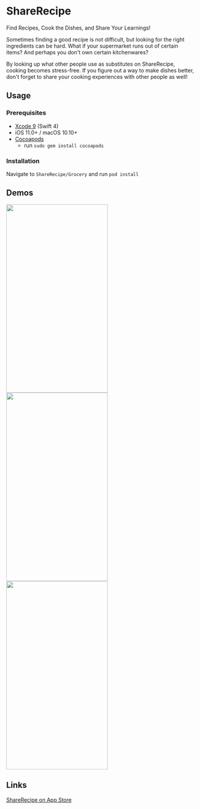 # ShareRecipe
Find Recipes, Cook the Dishes, and Share Your Learnings!

Sometimes finding a good recipe is not difficult, but looking for the right ingredients can be hard. What if your supermarket runs out of certain items? And perhaps you don't own certain kitchenwares? 

By looking up what other people use as substitutes on ShareRecipe, cooking becomes stress-free. If you figure out a way to make dishes better, don't forget to share your cooking experiences with other people as well!

## Usage
### Prerequisites
- [Xcode 9](https://developer.apple.com/xcode/) (Swift 4)
- iOS 11.0+ / macOS 10.10+
- [Cocoapods](https://guides.cocoapods.org/using/getting-started.html)
  - run `sudo gem install cocoapods`

### Installation
Navigate to `ShareRecipe/Grocery` and run `pod install`

## Demos
<img src="https://github.com/melodyfs/ShareRecipe/blob/master/step1.gif" width="270" height="500" /> <img src="https://github.com/melodyfs/ShareRecipe/blob/master/step2.gif" width="270" height="500" /> <img src="https://github.com/melodyfs/ShareRecipe/blob/master/step3.gif" width="270" height="500" />

## Links
[ShareRecipe on App Store](https://itunes.apple.com/us/app/sharerecipe/id1348443539?mt=8)
